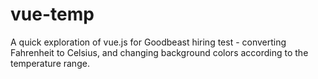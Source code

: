 # vue-temp
A quick exploration of vue.js for Goodbeast hiring test - converting Fahrenheit to Celsius, and changing background colors according to the temperature range.